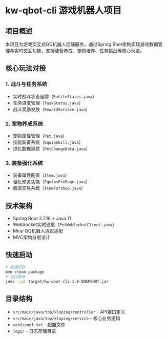# kw-qbot-cli 游戏机器人项目

## 项目概述
本项目为游戏交互式QQ机器人后端服务，通过Spring Boot架构实现游戏数据管理与实时交互功能，支持装备养成、宠物培养、任务挑战等核心玩法。

## 核心玩法对接
### 1. 战斗与任务系统
- 实时战斗状态追踪（`BattleStatus.java`）
- 任务进度管理（`TaskStatus.java`）
- 战斗奖励发放（`RewardService.java`）

### 2. 宠物养成系统
- 宠物属性管理（`Pet.java`）
- 技能装备系统（`EquipSkill.java`）
- 进化数据追踪（`PetChangeData.java`）

### 3. 装备强化系统
- 装备属性配置（`Item.java`）
- 强化预览功能（`EquipsPrePage.java`）
- 商店交易系统（`ItemForShop.java`）

## 技术架构
- Spring Boot 2.7.18 + Java 11
- WebSocket实时通信（`PetWebSocketClient.java`）
- Mirai QQ机器人协议适配
- MVC架构分层设计

## 快速启动
```bash
# 构建项目
mvn clean package
# 运行服务
java -jar target/kw-qbot-cli-1.0-SNAPSHOT.jar
```

## 目录结构
- `src/main/java/top/kloping/controller` - API接口定义
- `src/main/java/top/kloping/service` - 核心业务逻辑
- `conf/conf.txt` - 配置文件
- `logs/` - 日志存储目录